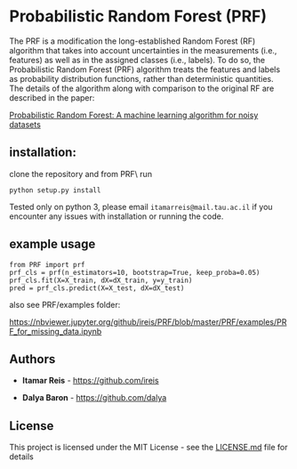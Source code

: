 # Probabilistic Random Forest (PRF)

The PRF is a modification the long-established Random Forest (RF) algorithm that takes into account uncertainties in the measurements (i.e., features) as well as in the assigned classes (i.e., labels). To do so, the Probabilistic Random Forest (PRF) algorithm treats the features and labels as probability distribution functions, rather than deterministic quantities. The details of the algorithm along with comparison to the original RF are described in the paper:

[Probabilistic Random Forest: A machine learning algorithm for noisy datasets](https://arxiv.org/abs/1811.05994v1)


## installation:

clone the repository and from PRF\ run
```
python setup.py install
```

Tested only on python 3, please email ```itamarreis@mail.tau.ac.il``` if you encounter any issues with installation or running the code.

## example usage   
```
from PRF import prf
prf_cls = prf(n_estimators=10, bootstrap=True, keep_proba=0.05)
prf_cls.fit(X=X_train, dX=dX_train, y=y_train)
pred = prf_cls.predict(X=X_test, dX=dX_test)
```

also see PRF/examples folder:

https://nbviewer.jupyter.org/github/ireis/PRF/blob/master/PRF/examples/PRF_for_missing_data.ipynb

## Authors

* **Itamar Reis** - https://github.com/ireis

* **Dalya Baron** - https://github.com/dalya

## License

This project is licensed under the MIT License - see the [LICENSE.md](LICENSE.md) file for details
